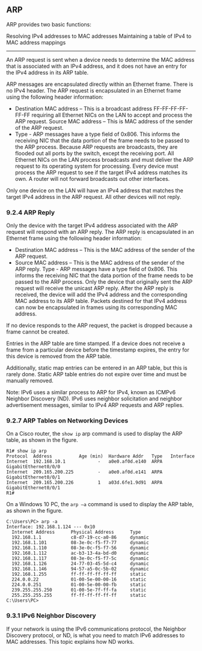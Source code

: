 ## ARP

ARP provides two basic functions:

Resolving IPv4 addresses to MAC addresses
Maintaining a table of IPv4 to MAC address mappings

---
An ARP request is sent when a device needs to determine the MAC address that is associated with an IPv4 address, and it does not have an entry for the IPv4 address in its ARP table.

ARP messages are encapsulated directly within an Ethernet frame. There is no IPv4 header. The ARP request is encapsulated in an Ethernet frame using the following header information:

* Destination MAC address – This is a broadcast address FF-FF-FF-FF-FF-FF requiring all Ethernet NICs on the LAN to accept and process the ARP request.
Source MAC address – This is MAC address of the sender of the ARP request.
* Type - ARP messages have a type field of 0x806. This informs the receiving NIC that the data portion of the frame needs to be passed to the ARP process.
Because ARP requests are broadcasts, they are flooded out all ports by the switch, except the receiving port. All Ethernet NICs on the LAN process broadcasts and must deliver the ARP request to its operating system for processing. Every device must process the ARP request to see if the target IPv4 address matches its own. A router will not forward broadcasts out other interfaces.

Only one device on the LAN will have an IPv4 address that matches the target IPv4 address in the ARP request. All other devices will not reply.

### 9.2.4 ARP Reply
Only the device with the target IPv4 address associated with the ARP request will respond with an ARP reply. The ARP reply is encapsulated in an Ethernet frame using the following header information:

* Destination MAC address – This is the MAC address of the sender of the ARP request.
* Source MAC address – This is the MAC address of the sender of the ARP reply.
Type - ARP messages have a type field of 0x806. This informs the receiving NIC that the data portion of the frame needs to be passed to the ARP process.
Only the device that originally sent the ARP request will receive the unicast ARP reply. After the ARP reply is received, the device will add the IPv4 address and the corresponding MAC address to its ARP table. Packets destined for that IPv4 address can now be encapsulated in frames using its corresponding MAC address.

If no device responds to the ARP request, the packet is dropped because a frame cannot be created.

Entries in the ARP table are time stamped. If a device does not receive a frame from a particular device before the timestamp expires, the entry for this device is removed from the ARP table.

Additionally, static map entries can be entered in an ARP table, but this is rarely done. Static ARP table entries do not expire over time and must be manually removed.

Note: IPv6 uses a similar process to ARP for IPv4, known as ICMPv6 Neighbor Discovery (ND). IPv6 uses neighbor solicitation and neighbor advertisement messages, similar to IPv4 ARP requests and ARP replies.

### 9.2.7 ARP Tables on Networking Devices
On a Cisco router, the ```show ip``` arp command is used to display the ARP table, as shown in the figure.
```
R1# show ip arp 
Protocol  Address          Age (min)  Hardware Addr   Type   Interface
Internet  192.168.10.1            -   a0e0.af0d.e140  ARPA   GigabitEthernet0/0/0
Internet  209.165.200.225         -   a0e0.af0d.e141  ARPA   GigabitEthernet0/0/1
Internet  209.165.200.226         1   a03d.6fe1.9d91  ARPA   GigabitEthernet0/0/1
R1#
```
On a Windows 10 PC, the ```arp –a``` command is used to display the ARP table, as shown in the figure.
```
C:\Users\PC> arp -a
Interface: 192.168.1.124 --- 0x10
  Internet Address      Physical Address      Type
  192.168.1.1           c8-d7-19-cc-a0-86     dynamic
  192.168.1.101         08-3e-0c-f5-f7-77     dynamic
  192.168.1.110         08-3e-0c-f5-f7-56     dynamic
  192.168.1.112         ac-b3-13-4a-bd-d0     dynamic
  192.168.1.117         08-3e-0c-f5-f7-5c     dynamic
  192.168.1.126         24-77-03-45-5d-c4     dynamic
  192.168.1.146         94-57-a5-0c-5b-02     dynamic
  192.168.1.255         ff-ff-ff-ff-ff-ff     static
  224.0.0.22            01-00-5e-00-00-16     static
  224.0.0.251           01-00-5e-00-00-fb     static
  239.255.255.250       01-00-5e-7f-ff-fa     static
  255.255.255.255       ff-ff-ff-ff-ff-ff     static
C:\Users\PC>
```
### 9.3.1 IPv6 Neighbor Discovery
If your network is using the IPv6 communications protocol, the Neighbor Discovery protocol, or ND, is what you need to match IPv6 addresses to MAC addresses. This topic explains how ND works.